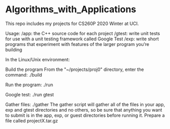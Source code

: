 # Algorithms_with_Applications
This repo includes my projects for CS260P 2020 Winter at UCI.

Usage:
/app: the C++ source code for each project
/gtest: write unit tests for use with a unit testing framework called Google Test
/exp: write short programs that experiment with features of the larger program you’re building

In the Linux/Unix environment:

Build the program
From the "~/projects/proj0" directory, enter the command: ./build

Run the program: ./run

Google test: ./run gtest

Gather files: ./gather
The gather script will gather all of the files in your app, exp and gtest directories and no others, so be sure that anything you want to submit is in the app, exp, or guest directories before running it. Prepare a file called projectX.tar.gz
